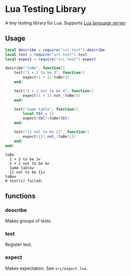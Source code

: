 # Lua Testing Library

A tiny testing library for Lua. Supports [Lua language server](https://github.com/LuaLS/lua-language-server)

## Usage

```lua
local describe = require("src.test").describe
local test = require("src.test").test
local expect = require("src.test").expect

describe("toBe", function()
    test("1 + 2 to be 3", function()
        expect(1 + 2):toBe(3)
    end)

    test("1 + 2 not to be 4", function()
        expect(1 + 2).not_:toBe(4)
    end)

    test("Same table", function()
        local tbl = {}
        expect(tbl):toBe(tbl)
    end)

    test("{} not to be {}", function()
        expect({}).not_:toBe({})
    end)
end)
```

```
toBe
  1 + 2 to be 3✔
  1 + 2 not to be 4✔
  Same table✔
  {} not to be {}✔
toBe✔
0 test(s) failed:
```

## functions

### describe

Makes groups of tests.

### test

Register test.

### expect

Makes expectation. See `src/expect.lua`.

